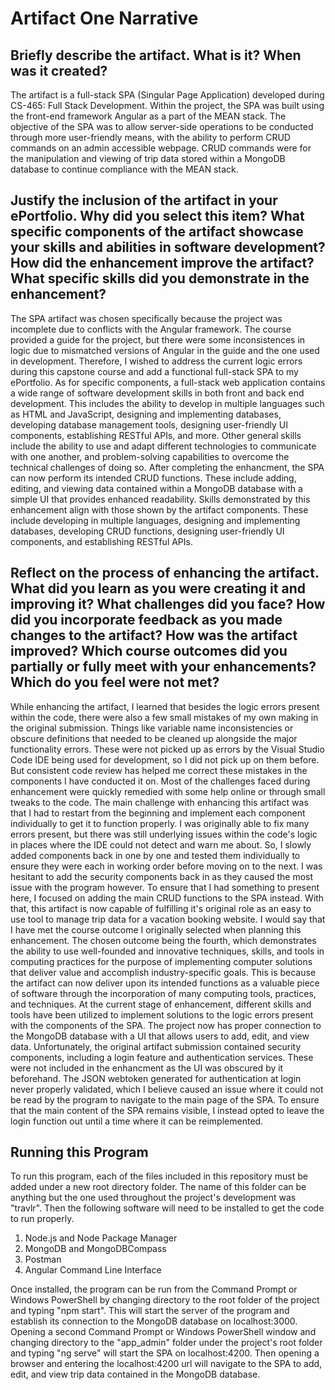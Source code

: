 # Artifact One Narrative

## Briefly describe the artifact. What is it? When was it created?
The artifact is a full-stack SPA (Singular Page Application) developed during CS-465: Full Stack Development. Within the project, the SPA was built using the front-end framework Angular as a part of the MEAN stack. The objective of the SPA was to allow server-side operations to be conducted through more user-friendly means, with the ability to perform CRUD commands on an admin accessible webpage. CRUD commands were for the manipulation and viewing of trip data stored within a MongoDB database to continue compliance with the MEAN stack. 
## Justify the inclusion of the artifact in your ePortfolio. Why did you select this item? What specific components of the artifact showcase your skills and abilities in software development? How did the enhancement improve the artifact? What specific skills did you demonstrate in the enhancement?
The SPA artifact was chosen specifically because the project was incomplete due to conflicts with the Angular framework. The course provided a guide for the project, but there were some inconsistences in logic due to mismatched versions of Angular in the guide and the one used in development. Therefore, I wished to address the current logic errors during this capstone course and add a functional full-stack SPA to my ePortfolio. As for specific components, a full-stack web application contains a wide range of software development skills in both front and back end development. This includes the ability to develop in multiple languages such as HTML and JavaScript, designing and implementing databases, developing database management tools, designing user-friendly UI components, establishing RESTful APIs, and more. Other general skills include the ability to use and adapt different technologies to communicate with one another, and problem-solving capabilities to overcome the technical challenges of doing so. After completing the enhancment, the SPA can now perform its intended CRUD functions. These include adding, editing, and viewing data contained within a MongoDB database with a simple UI that provides enhanced readability. Skills demonstrated by this enhancement align with those shown by the artifact components. These include developing in multiple languages, designing and implementing databases, developing CRUD functions, designing user-friendly UI components, and establishing RESTful APIs.
## Reflect on the process of enhancing the artifact. What did you learn as you were creating it and improving it? What challenges did you face? How did you incorporate feedback as you made changes to the artifact? How was the artifact improved? Which course outcomes did you partially or fully meet with your enhancements? Which do you feel were not met?
While enhancing the artifact, I learned that besides the logic errors present within the code, there were also a few small mistakes of my own making in the original submission. Things like variable name inconsistencies or obscure definitions that needed to be cleaned up alongside the major functionality errors. These were not picked up as errors by the Visual Studio Code IDE being used for development, so I did not pick up on them before. But consistent code review has helped me correct these mistakes in the components I have conducted it on. Most of the challenges faced during enhancement were quickly remedied with some help online or through small tweaks to the code. The main challenge with enhancing this artifact was that I had to restart from the beginning and implement each component individually to get it to function properly. I was originally able to fix many errors present, but there was still underlying issues within the code's logic in places where the IDE could not detect and warn me about. So, I slowly added components back in one by one and tested them individually to ensure they were each in working order before moving on to the next. I was hesitant to add the security components back in as they caused the most issue with the program however. To ensure that I had something to present here, I focused on adding the main CRUD functions to the SPA instead. With that, this artifact is now capable of fulfilling it's original role as an easy to use tool to manage trip data for a vacation booking website. I would say that I have met the course outcome I originally selected when planning this enhancement. The chosen outcome being the fourth, which demonstrates the ability to use well-founded and innovative techniques, skills, and tools in computing practices for the purpose of implementing computer solutions that deliver value and accomplish industry-specific goals. This is because the artifact can now deliver upon its intended functions as a valuable piece of software through the incorporation of many computing tools, practices, and techniques. At the current stage of enhancement, different skills and tools have been utilized to implement solutions to the logic errors present with the components of the SPA. The project now has proper connection to the MongoDB database with a UI that allows users to add, edit, and view data. Unfortunately, the original artifact submission contained security components, including a login feature and authentication services. These were not included in the enhancment as the UI was obscured by it beforehand. The JSON webtoken generated for authentication at login never properly validated, which I believe caused an issue where it could not be read by the program to navigate to the main page of the SPA. To ensure that the main content of the SPA remains visible, I instead opted to leave the login function out until a time where it can be reimplemented.
## Running this Program
To run this program, each of the files included in this repository must be added under a new root directory folder. The name of this folder can be anything but the one used throughout the project's development was "travlr". Then the following software will need to be installed to get the code to run properly.
1. Node.js and Node Package Manager
2. MongoDB and MongoDBCompass
3. Postman
4. Angular Command Line Interface

Once installed, the program can be run from the Command Prompt or Windows PowerShell by changing directory to the root folder of the project and typing "npm start". This will start the server of the program and establish its connection to the MongoDB database on localhost:3000. Opening a second Command Prompt or Windows PowerShell window and changing directory to the "app_admin" folder under the project's root folder and typing "ng serve" will start the SPA on localhost:4200. Then opening a browser and entering the localhost:4200 url will navigate to the SPA to add, edit, and view trip data contained in the MongoDB database.
